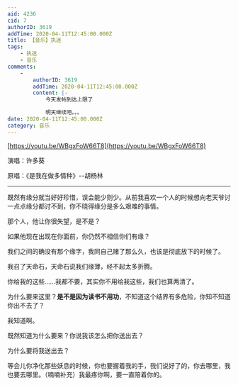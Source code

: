 ```yaml
---
aid: 4236
cid: 7
authorID: 3619
addTime: 2020-04-11T12:45:00.000Z
title: 【音乐】执迷
tags:
    - 执迷
    - 音乐
comments:
    -
        authorID: 3619
        addTime: 2020-04-11T12:45:00.000Z
        content: |-
            今天发帖到达上限了

            明天继续吧。。。
date: 2020-04-11T12:45:00.000Z
category: 音乐
---
```


[https://youtu.be/WBgxFoW66T8](https://youtu.be/WBgxFoW66T8)

演唱：许多葵

原唱：《是我在做多情种》--胡杨林

* * *

既然有缘分就当好好珍惜，误会能少则少。从前我喜欢一个人的时候想向老天爷讨一点点缘分都讨不到，你不晓得缘分是多么艰难的事情。

那个人，他让你很失望，是不是？

如果他现在出现在你面前，你仍然不相信你们有缘？

我们之间的确没有那个缘字，我同自己赌了那么久，也该是彻底放下的时候了。

我召了天命石，天命石说我们缘薄，经不起太多折腾。

你给我的这些……我都不要，其实你不用给我这些，我们也算两清了。

为什么要来这里？**是不是因为读书不用功**，不知道这个结界有多危险，你知不知道你出不去了？

我知道啊。

既然知道为什么要来？你说我该怎么把你送出去？

为什么要将我送出去？

等会儿你净化那些妖息的时候，你也要握着我的手，我们说好了的，你去哪里，我也要去哪里。（喃喃补充）我最疼你啊，要一直陪着你的。
